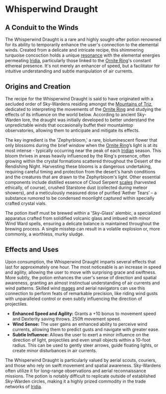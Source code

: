 # Whisperwind Draught

## A Conduit to the Winds

The Whisperwind Draught is a rare and highly sought-after potion renowned for its ability to temporarily enhance the user's connection to the elemental winds. Created from a delicate and intricate recipe, this shimmering turquoise concoction holds a unique [resonance](/raw/20250501/resonance/resonance.md) with the elemental energies permeating [Iridia](/geography/world/iridia.md), particularly those linked to the [Ornite Ring](/geography/scale/ornite-ring.md)'s constant ethereal presence. It's not merely an enhancer of speed, but a facilitator for intuitive understanding and subtle manipulation of air currents.

## Origins and Creation

The recipe for the Whisperwind Draught is said to have originated with a secluded order of Sky-Wardens residing amongst the [Mountains of Triz](/geography/region/mountains-of-triz.md), dedicated to interpreting the movements of the [Ornite Ring](/geography/scale/ornite-ring.md) and studying the effects of its influence on the world below. According to ancient Sky-Warden lore, the draught was initially developed to better understand the unpredictable winds that occasionally buffet their mountaintop observatories, allowing them to anticipate and mitigate its effects. 

The key ingredient is the 'Zephyrbloom,' a rare, bioluminescent flower that only blossoms during the brief window when the [Ornite Ring](/geography/scale/ornite-ring.md)’s light is at its most intense - typically occurring near the peak of each [Iridian](/being/species/iridian.md) season.  This bloom thrives in areas heavily influenced by the Ring's presence, often growing within the crystal formations scattered throughout the Desert of the Rendishing Night. Harvesting these blooms is a dangerous undertaking, requiring careful timing and protection from the desert's harsh conditions and the creatures that are drawn to the Zephyrbloom's light. Other essential components include distilled essence of Cloud Serpent [scales](/geography/landmark/scale.md) (harvested ethically, of course), crushed Starstone dust (collected during meteor showers), and a meticulously measured dose of purified ‘Aether Tears’ – a substance rumored to be condensed moonlight captured within specially crafted crystal vials.

The potion itself must be brewed within a 'Sky-Glass' alembic, a specialized apparatus crafted from solidified volcanic glass and imbued with minor Wind Ward spells, ensuring a delicate balance is maintained throughout the brewing process. A single misstep can result in a volatile explosion or, more commonly, a worthless, murky sludge. 

## Effects and Uses

Upon consumption, the Whisperwind Draught imparts several effects that last for approximately one hour. The most noticeable is an increase in speed and agility, allowing the user to move with surprising grace and swiftness. More subtly, the potion enhances the user's sense of direction and spatial awareness, granting an almost instinctual understanding of air currents and wind patterns. Skilled wind [mages](/raw/20250504/mage/mages.md) and aerial navigators can use this connection to perform feats of remarkable precision, like riding wind gusts with unparalleled control or even subtly influencing the direction of projectiles.

*   **Enhanced Speed and Agility:** Grants a +10 bonus to movement speed and Dexterity saving throws. 250ft movement speed.
*   **Wind Sense:** The user gains an enhanced ability to perceive wind currents, allowing them to predict gusts and navigate with greater ease.
*   **Subtle Influence:** Allows the user to exert a minor influence on the direction of light, projectiles and even small objects within a 10-foot radius. This can be used to gently steer arrows, guide floating lights, or create minor disturbances in air currents. 

The Whisperwind Draught is particularly valued by aerial scouts, couriers, and those who rely on swift movement and spatial awareness. Sky-Wardens often utilize it for long-range observations and aerial reconnaissance missions. The potion is notably difficult to replicate outside of established Sky-Warden circles, making it a highly prized commodity in the trade networks of [Iridia](/geography/world/iridia.md).
